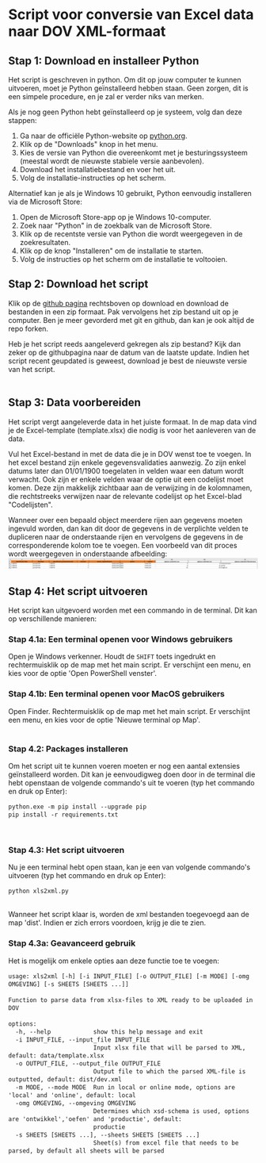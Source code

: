 # Script voor conversie van Excel data naar DOV XML-formaat

## Stap 1: Download en installeer Python

Het script is geschreven in python. Om dit op jouw computer te kunnen uitvoeren, moet je Python geïnstalleerd hebben staan. Geen zorgen, dit is een simpele procedure, en je zal er verder niks van merken.

Als je nog geen Python hebt geïnstalleerd op je systeem, volg dan deze stappen:

1.  Ga naar de officiële Python-website op [python.org](python.org).
2.  Klik op de "Downloads" knop in het menu.
3. Kies de versie van Python die overeenkomt met je besturingssysteem (meestal wordt de nieuwste stabiele versie aanbevolen).
4. Download het installatiebestand en voer het uit.
5. Volg de installatie-instructies op het scherm.

Alternatief kan je als je Windows 10 gebruikt, Python eenvoudig installeren via de Microsoft Store:

1. Open de Microsoft Store-app op je Windows 10-computer.
2. Zoek naar "Python" in de zoekbalk van de Microsoft Store.
3. Klik op de recentste versie van Python die wordt weergegeven in de zoekresultaten.
4. Klik op de knop "Installeren" om de installatie te starten.
5. Volg de instructies op het scherm om de installatie te voltooien.

## Stap 2: Download het script

Klik op de [github pagina](https://github.com/DOV-Vlaanderen/xls2xml) rechtsboven op download en download de bestanden in een zip formaat. Pak vervolgens het zip bestand uit op je computer.
Ben je meer gevorderd met git en github, dan kan je ook altijd de repo forken.

Heb je het script reeds aangeleverd gekregen als zip bestand? Kijk dan zeker op de githubpagina naar de datum van de laatste update. Indien het script recent geupdated is geweest, download je best de nieuwste versie van het script.  
<br>

## Stap 3: Data voorbereiden

Het script vergt aangeleverde data in het juiste formaat. In de map data vind je de Excel-template (template.xlsx) die nodig is voor het aanleveren van de data.

Vul het Excel-bestand in met de data die je in DOV wenst toe te voegen. 
In het excel bestand zijn enkele gegevensvalidaties aanwezig. Zo zijn enkel datums later dan 01/01/1900 toegelaten in velden waar een datum wordt verwacht.
Ook zijn er enkele velden waar de optie uit een codelijst moet komen. Deze zijn makkelijk zichtbaar aan de verwijzing in de kolomnamen, die rechtstreeks verwijzen naar de relevante codelijst op het Excel-blad "Codelijsten".

Wanneer over een bepaald object meerdere rijen aan gegevens moeten ingevuld worden, dan kan dit door de gegevens in de verplichte velden te dupliceren naar de onderstaande rijen en vervolgens de gegevens in de corresponderende kolom toe te voegen.
Een voorbeeld van dit proces wordt weergegeven in onderstaande afbeelding:
![data_voorbeeld](data_voorbeeld.png)



## Stap 4: Het script uitvoeren

Het script kan uitgevoerd worden met een commando in de terminal. Dit kan op verschillende manieren:
<br>

### Stap 4.1a: Een terminal openen voor Windows gebruikers

Open je Windows verkenner. Houdt de `SHIFT` toets ingedrukt en rechtermuisklik op de map met het main script. Er verschijnt een menu, en kies voor de optie 'Open PowerShell venster'.

### Stap 4.1b: Een terminal openen voor MacOS gebruikers

Open Finder. Rechtermuisklik op de map met het main script. Er verschijnt een menu, en kies voor de optie 'Nieuwe terminal op Map'.  
<br>

### Stap 4.2: Packages installeren

Om het script uit te kunnen voeren moeten er nog een aantal extensies geïnstalleerd worden. Dit kan je eenvoudigweg doen door in de terminal die hebt openstaan de volgende commando's uit te voeren (typ het commando en druk op Enter):
```
python.exe -m pip install --upgrade pip
pip install -r requirements.txt
```
<br>

### Stap 4.3: Het script uitvoeren

Nu je een terminal hebt open staan, kan je een van volgende commando's uitvoeren (typ het commando en druk op Enter):

```
python xls2xml.py
```

<br>
Wanneer het script klaar is, worden de xml bestanden toegevoegd aan de map 'dist'. Indien er zich errors voordoen, krijg je die te zien.

### Stap 4.3a: Geavanceerd gebruik

Het is mogelijk om enkele opties aan deze functie toe te voegen:

```
usage: xls2xml [-h] [-i INPUT_FILE] [-o OUTPUT_FILE] [-m MODE] [-omg OMGEVING] [-s SHEETS [SHEETS ...]]

Function to parse data from xlsx-files to XML ready to be uploaded in DOV

options:
  -h, --help            show this help message and exit
  -i INPUT_FILE, --input_file INPUT_FILE
                        Input xlsx file that will be parsed to XML, default: data/template.xlsx
  -o OUTPUT_FILE, --output_file OUTPUT_FILE
                        Output file to which the parsed XML-file is outputted, default: dist/dev.xml
  -m MODE, --mode MODE  Run in local or online mode, options are 'local' and 'online', default: local
  -omg OMGEVING, --omgeving OMGEVING
                        Determines which xsd-schema is used, options are 'ontwikkel','oefen' and 'productie', default:
                        productie
  -s SHEETS [SHEETS ...], --sheets SHEETS [SHEETS ...]
                        Sheet(s) from excel file that needs to be parsed, by default all sheets will be parsed
```